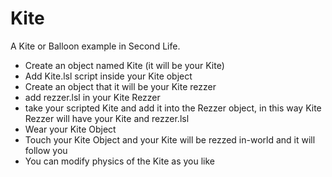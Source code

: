 # Kite

A Kite or Balloon example in Second Life.

- Create an object named Kite (it will be your Kite)
- Add Kite.lsl script inside your Kite object
- Create an object that it will be your Kite rezzer
- add rezzer.lsl in your Kite Rezzer
- take your scripted Kite and add it into the Rezzer object, in this way Kite Rezzer will have your Kite and rezzer.lsl
- Wear your Kite Object
- Touch your Kite Object and your Kite will be rezzed in-world and it will follow you
- You can modify physics of the Kite as you like
